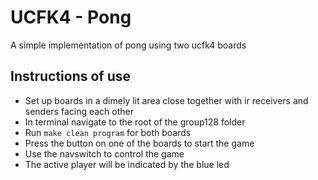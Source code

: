 # UCFK4 - Pong

A simple implementation of pong using two ucfk4 boards

## Instructions of use
- Set up boards in a dimely lit area close together with ir receivers and
  senders facing each other
- In terminal navigate to the root of the group128 folder
- Run `make clean program` for both boards
- Press the button on one of the boards to start the game
- Use the navswitch to control the game
- The active player will be indicated by the blue led
